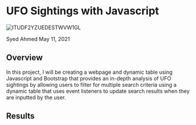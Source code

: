 # UFO Sightings with Javascript 
 
![ITUDF2YZUEDESTWVW1GL](https://user-images.githubusercontent.com/45697471/117879766-557b6500-b275-11eb-8dea-e05b2332a576.jpg) 
 
Syed Ahmed 
May 11, 2021 

## Overview 

In this project, I will be creating a webpage and dynamic table using Javascript and Bootstrap that provides an in-depth analysis of UFO sightings by allowing users to filter for multiple search criteria using a dynamic table that uses event listeners to update search results when they are inputted by the user. 

## Results 

